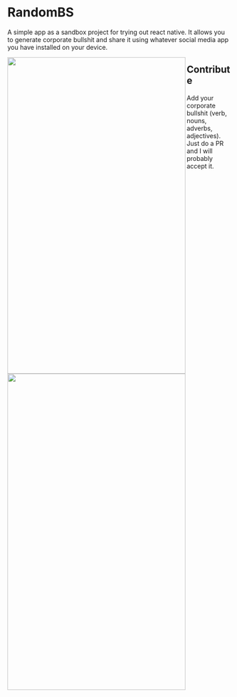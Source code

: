 # RandomBS
A simple app as a sandbox project for trying out react native. It allows you to generate corporate bullshit and share it using whatever social media app you have installed on your device.

<p><a href="#"><img src="http://www.testright.nl/wp-content/uploads/2018/10/generated.png" align="left" height="711" width="400" ></a>
</p>
<a href="#"><img src="http://www.testright.nl/wp-content/uploads/2018/10/share.jpg" align="left" height="711" width="400" ></a>

## Contribute
Add your corporate bullshit (verb, nouns, adverbs, adjectives). Just do a PR and I will probably accept it.